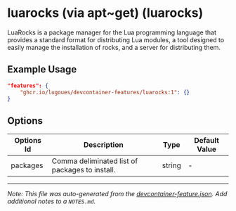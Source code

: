
# luarocks (via apt~get) (luarocks)

LuaRocks is a package manager for the Lua programming language that provides a standard format for distributing Lua modules, a tool designed to easily manage the installation of rocks, and a server for distributing them.

## Example Usage

```json
"features": {
    "ghcr.io/lugoues/devcontainer-features/luarocks:1": {}
}
```

## Options

| Options Id | Description | Type | Default Value |
|-----|-----|-----|-----|
| packages | Comma deliminated list of packages to install. | string | - |



---

_Note: This file was auto-generated from the [devcontainer-feature.json](https://github.com/lugoues/devcontainer-features/blob/main/src/luarocks/devcontainer-feature.json).  Add additional notes to a `NOTES.md`._
